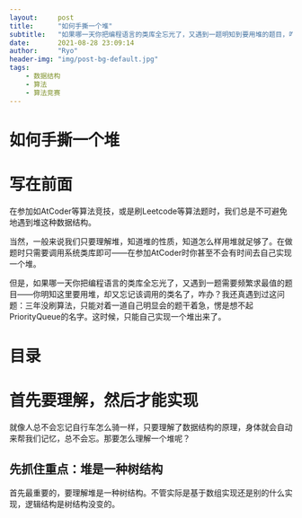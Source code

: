 ```yaml
---
layout:     post
title:      "如何手撕一个堆"
subtitle:   "如果哪一天你把编程语言的类库全忘光了，又遇到一题明知到要用堆的题目，咋办？对着一道自己明显会的题干着急,愣是想不起PriorityQueue的名字。这时候只能自己实现一个堆出来了。"
date:       2021-08-28 23:09:14
author:     "Ryo"
header-img: "img/post-bg-default.jpg"
tags:
    - 数据结构
    - 算法
    - 算法竞赛
---
```


# 如何手撕一个堆

# 写在前面

在参加如AtCoder等算法竞技，或是刷Leetcode等算法题时，我们总是不可避免地遇到堆这种数据结构。

当然，一般来说我们只要理解堆，知道堆的性质，知道怎么样用堆就足够了。在做题时只需要调用系统类库即可——在参加AtCoder时你甚至不会有时间去自己实现一个堆。

但是，如果哪一天你把编程语言的类库全忘光了，又遇到一题需要频繁求最值的题目——你明知这里要用堆，却又忘记该调用的类名了，咋办？我还真遇到过这问题：三年没刷算法，只能对着一道自己明显会的题干着急，愣是想不起PriorityQueue的名字。这时候，只能自己实现一个堆出来了。

# 目录

# 首先要理解，然后才能实现

就像人总不会忘记自行车怎么骑一样，只要理解了数据结构的原理，身体就会自动来帮我们记忆，总不会忘。那要怎么理解一个堆呢？

## 先抓住重点：堆是一种树结构

首先最重要的，要理解堆是一种树结构。不管实际是基于数组实现还是别的什么实现，逻辑结构是树结构没变的。
